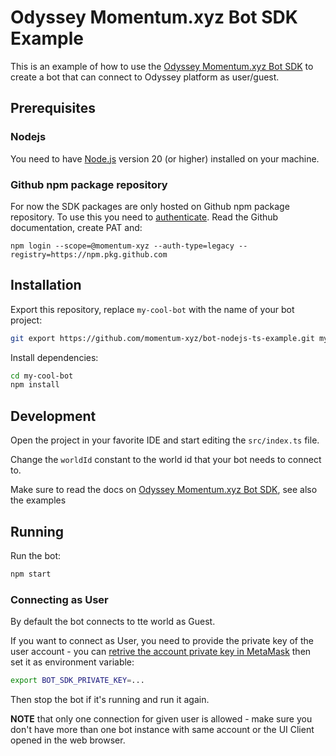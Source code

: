 # Odyssey Momentum.xyz Bot SDK Example

This is an example of how to use the [Odyssey Momentum.xyz Bot SDK](https://github.com/momentum-xyz/bot-sdk-nodejs) to create a bot that can connect to Odyssey platform as user/guest.

## Prerequisites

### Nodejs

You need to have [Node.js](https://nodejs.org/en/) version 20 (or higher) installed on your machine.

### Github npm package repository

For now the SDK packages are only hosted on Github npm package repository.
To use this you need to [authenticate](https://docs.github.com/en/packages/working-with-a-github-packages-registry/working-with-the-npm-registry#authenticating-to-github-packages).
Read the Github documentation, create PAT and:

```shell
npm login --scope=@momentum-xyz --auth-type=legacy --registry=https://npm.pkg.github.com
```

## Installation

Export this repository, replace `my-cool-bot` with the name of your bot project:

```bash
git export https://github.com/momentum-xyz/bot-nodejs-ts-example.git my-cool-bot
```

Install dependencies:

```bash
cd my-cool-bot
npm install
```

## Development

Open the project in your favorite IDE and start editing the `src/index.ts` file.

Change the `worldId` constant to the world id that your bot needs to connect to.

Make sure to read the docs on [Odyssey Momentum.xyz Bot SDK](https://github.com/momentum-xyz/bot-sdk-nodejs), see also the examples

## Running

Run the bot:

```bash
npm start
```

### Connecting as User

By default the bot connects to tte world as Guest.

If you want to connect as User, you need to provide the private key of the user account - you can [retrive the account private key in MetaMask](https://support.metamask.io/hc/en-us/articles/360015289632-How-to-export-an-account-s-private-key) then set it as environment variable:

```bash
export BOT_SDK_PRIVATE_KEY=...
```

Then stop the bot if it's running and run it again.

**NOTE** that only one connection for given user is allowed - make sure you don't have more than one bot instance with same account or the UI Client opened in the web browser.
